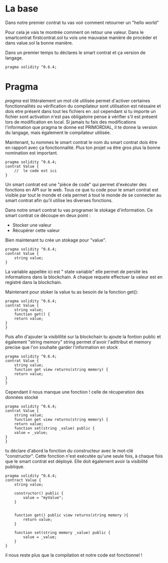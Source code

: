 # La base

Dans notre premier contrat tu vas voir comment retourner un "hello world"

Pour cela je vais te montrée comment on retour une valeur.
Dans le smartcontrat firstcontrat.sol tu vois une mauvaise manière de procéder et dans value.sol la bonne manière.

Dans un premier temps tu déclares le smart contrat et ça version de langage.

```
pragma solidity ^0.6.4;
```

 # Pragma

 *pragma* est littéralement un mot clé utilisée permet d'activer certaines fonctionnalités ou vérification du compilateur sont utilisation est néssaire et dois etre présent dans tout les fichiers en .sol cependant si tu importe un fichier sont activation n'est pas obligatoire pense à vérifier s’il est présent lors de modification en local. Si jamais tu fais des modifications l'information que pragma te donne est PRIMORDIAL, il te donne la version du langage, mais également le compilateur utilisée.


Maintenant, tu nommes le smart contrat le nom du smart contrat dois être en rapport avec ça fonctionnalité. Plus ton projet va être gros plus la bonne nomination est important.


```
pragma solidity ^0.6.4;
contrat Value {
    //  le code est ici
}
```

Un smart contrat est une "pièce de code" qui permet d'exécuter des fonctions en API sur le web. Tous ce que tu code pour le smart contrat est visible par tout le monde et cela permet à tout le monde de se connecter au smart contrat afin qu'il utilise les diverses fonctions.

Dans notre smart contrat tu vas programer  le stokage d'information. Ce smart contrat ce découpe en deux point :

- Stocker une valeur
- Récupérer cette valeur

Bien maintenant tu crée un stokage pour "value".

```
pragma solidity ^0.6.4;
contrat Value {
    string value; 
}
```

La variable appellée ici est " state variable" elle permet de persité les informations dans la blockchain. A chaque requete effectuer la valeur est en registré dans la blockchain.


Maintenant pour stoker la value  tu as besoin de la fonction get():

```
pragma solidity ^0.6.4;
contrat Value {
    string value; 
    function get() {
    return value;
}
}
```

Puis afin d'ajouter la visiblilité sur la blockchain tu ajoute la fontion public et également "string memory" string permet d'avoir l'adttribut et memory precise que l'on souhaite garder l'information en stock

```
pragma solidity ^0.6.4;
contrat Value {
    string value; 
    function get view returns(string memory) {
    return value;
}
}
```

Cependant il nous manque une fonction ! celle de récuperation des données stocké


```
pragma solidity ^0.6.4;
contrat Value {
    string value; 
    function get view returns(string memory) {
    return value;
    function set(string _value) public {
    value = _value;
}
}
```

tu déclare d'abord la fonction du constructeur avec le mot-clé "constructor". Cette fonction n'est exécutée qu'une seule fois, à chaque fois que le smart contrat est déployé. Elle doit également avoir la visibilité publique.

```
pragma solidity ^0.6.4;
contract Value {
    string value;

    constructor() public {
        value = "myValue";
    }


    function get() public view returns(string memory ){
        return value;
    }

    function set(string memory _value) public {
        value = _value;
    }
}
```


il nous reste plus que la compilation et notre code est fonctionnel !